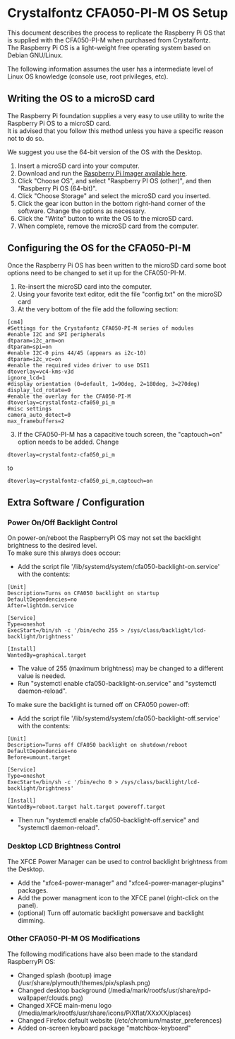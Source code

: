 # Crystalfontz CFA050-PI-M OS Setup

This document describes the process to replicate the Raspberry Pi OS that is supplied with the CFA050-PI-M when purchased from Crystalfontz.  
The Raspberry Pi OS is a light-weight free operating system based on Debian GNU/Linux.  

The following information assumes the user has a intermediate level of Linux OS knowledge (console use, root privileges, etc).  

## Writing the OS to a microSD card

The Raspberry Pi foundation supplies a very easy to use utility to write the Raspberry Pi OS to a microSD card.  
It is advised that you follow this method unless you have a specific reason not to do so.  

We suggest you use the 64-bit version of the OS with the Desktop.  

1. Insert a microSD card into your computer.
2. Download and run the [Raspberry Pi Imager available here](https://www.raspberrypi.com/software/).
3. Click "Choose OS", and select "Raspberry PI OS (other)", and then "Raspberry Pi OS (64-bit)".
4. Click "Choose Storage" and select the microSD card you inserted.
5. Click the gear icon button in the bottom right-hand corner of the software. Change the options as necessary.
6. Click the "Write" button to write the OS to the microSD card.
7. When complete, remove the microSD card from the computer.

## Configuring the OS for the CFA050-PI-M

Once the Raspberry Pi OS has been written to the microSD card some boot options need to be changed to set it up for the CFA050-PI-M.  

1. Re-insert the microSD card into the computer.
2. Using your favorite text editor, edit the file "config.txt" on the microSD card
3. At the very bottom of the file add the following section:
```
[cm4]
#Settings for the Crystafontz CFA050-PI-M series of modules
#enable I2C and SPI peripherals
dtparam=i2c_arm=on
dtparam=spi=on
#enable I2C-0 pins 44/45 (appears as i2c-10)
dtparam=i2c_vc=on
#enable the required video driver to use DSI1
dtoverlay=vc4-kms-v3d
ignore_lcd=1
#display orientation (0=default, 1=90deg, 2=180deg, 3=270deg)
display_lcd_rotate=0
#enable the overlay for the CFA050-PI-M
dtoverlay=crystalfontz-cfa050_pi_m
#misc settings
camera_auto_detect=0
max_framebuffers=2
```
3. If the CFA050-PI-M has a capacitive touch screen, the "captouch=on" option needs to be added. Change
```
dtoverlay=crystalfontz-cfa050_pi_m
```
to
```
dtoverlay=crystalfontz-cfa050_pi_m,captouch=on
```
## Extra Software / Configuration

### Power On/Off Backlight Control

On power-on/reboot the RaspberryPi OS may not set the backlight brightness to the desired level.  
To make sure this always does occour:
+ Add the script file '/lib/systemd/system/cfa050-backlight-on.service' with the contents:
```
[Unit]
Description=Turns on CFA050 backlight on startup
DefaultDependencies=no
After=lightdm.service

[Service]
Type=oneshot
ExecStart=/bin/sh -c '/bin/echo 255 > /sys/class/backlight/lcd-backlight/brightness'

[Install]
WantedBy=graphical.target
```
+ The value of 255 (maximum brightness) may be changed to a different value is needed.
+ Run "systemctl enable cfa050-backlight-on.service" and "systemctl daemon-reload".

To make sure the backlight is turned off on CFA050 power-off:
+ Add the script file '/lib/systemd/system/cfa050-backlight-off.service' with the contents:
```
[Unit]
Description=Turns off CFA050 backlight on shutdown/reboot
DefaultDependencies=no
Before=umount.target

[Service]
Type=oneshot
ExecStart=/bin/sh -c '/bin/echo 0 > /sys/class/backlight/lcd-backlight/brightness'

[Install]
WantedBy=reboot.target halt.target poweroff.target
```
+ Then run "systemctl enable cfa050-backlight-off.service" and "systemctl daemon-reload".

### Desktop LCD Brightness Control

The XFCE Power Manager can be used to control backlight brightness from the Desktop.  
+ Add the "xfce4-power-manager" and "xfce4-power-manager-plugins" packages.
+ Add the power managment icon to the XFCE panel (right-click on the panel).
+ (optional) Turn off automatic backlight powersave and backlight dimming.

### Other CFA050-PI-M OS Modifications

The following modifications have also been made to the standard RaspberryPi OS:
+ Changed splash (bootup) image (/usr/share/plymouth/themes/pix/splash.png)
+ Changed desktop background (/media/mark/rootfs/usr/share/rpd-wallpaper/clouds.png)
+ Changed XFCE main-menu logo (/media/mark/rootfs/usr/share/icons/PiXflat/XXxXX/places)
+ Changed Firefox default website (/etc/chromium/master_preferences)
+ Added on-screen keyboard package "matchbox-keyboard"




